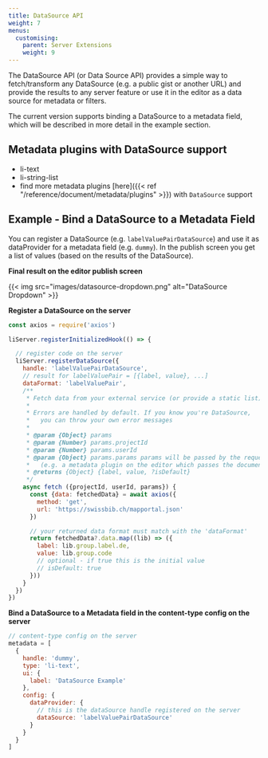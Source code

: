 ```yaml
---
title: DataSource API
weight: 7
menus:
  customising:
    parent: Server Extensions
    weight: 9
---
```


The DataSource API (or Data Source API) provides a simple way to fetch/transform any DataSource (e.g. a public gist or another URL) and provide the results to any server feature or use it in the editor as a data source for metadata or filters.

The current version supports binding a DataSource to a metadata field, which will be described in more detail in the example section.

## Metadata plugins with DataSource support
- li-text
- li-string-list
- find more metadata plugins [here]({{< ref "/reference/document/metadata/plugins" >}}) with `DataSource` support

## Example - Bind a DataSource to a Metadata Field

You can register a DataSource (e.g. `labelValuePairDataSource`) and use it as dataProvider for a metadata field (e.g. `dummy`). In the publish screen you get a list of values (based on the results of the DataSource).

**Final result on the editor publish screen**

{{< img src="images/datasource-dropdown.png" alt="DataSource Dropdown" >}}

**Register a DataSource on the server**

```js
const axios = require('axios')

liServer.registerInitializedHook(() => {

  // register code on the server
  liServer.registerDataSource({
    handle: 'labelValuePairDataSource',
    // result for labelValuePair = [{label, value}, ...]
    dataFormat: 'labelValuePair',
    /**
     * Fetch data from your external service (or provide a static list)
     *
     * Errors are handled by default. If you know you're DataSource,
     *   you can throw your own error messages
     *
     * @param {Object} params
     * @param {Number} params.projectId
     * @param {Number} params.userId
     * @param {Object} params.params params will be passed by the requester
     *   (e.g. a metadata plugin on the editor which passes the documentId)
     * @returns {Object} {label, value, ?isDefault}
     */
    async fetch ({projectId, userId, params}) {
      const {data: fetchedData} = await axios({
        method: 'get',
        url: 'https://swissbib.ch/mapportal.json'
      })

      // your returned data format must match with the 'dataFormat'
      return fetchedData?.data.map((lib) => ({
        label: lib.group.label.de,
        value: lib.group.code
        // optional - if true this is the initial value
        // isDefault: true
      }))
    }
  })
})
```

**Bind a DataSource to a Metadata field in the content-type config on the server**

```js
// content-type config on the server
metadata = [
  {
    handle: 'dummy',
    type: 'li-text',
    ui: {
      label: 'DataSource Example'
    },
    config: {
      dataProvider: {
        // this is the dataSource handle registered on the server
        dataSource: 'labelValuePairDataSource'
      }
    }
  }
]
```
